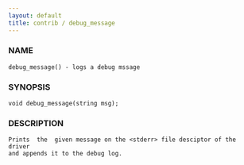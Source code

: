 ```yaml
---
layout: default
title: contrib / debug_message
---
```


### NAME

    debug_message() - logs a debug mssage

### SYNOPSIS

    void debug_message(string msg);

### DESCRIPTION

    Prints  the  given message on the <stderr> file desciptor of the driver
    and appends it to the debug log.

